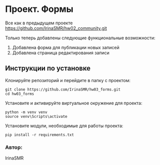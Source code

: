 # Проект. Формы

Все как в предыдущем проекте 
https://github.com/IrinaSMR/hw02_community.git

Только теперь добавлены следующие функциональные возможности:

1. Добавлена форма для публикации новых записей
2. Добавлена страница редактирования записи

## Инструкции по установке

Клонируйте репозиторий и перейдите в папку с проектом:
```
git clone https://github.com/IrinaSMR/hw03_forms.git
cd hw03_forms
```

Установите и активируйте виртуальное окружение для проекта:
```
python -m venv venv
source venv\Scripts\activate
```

Установите модули, необходимые для работы проекта:
```
pip install -r requirements.txt
```
### Автор:
IrinaSMR
